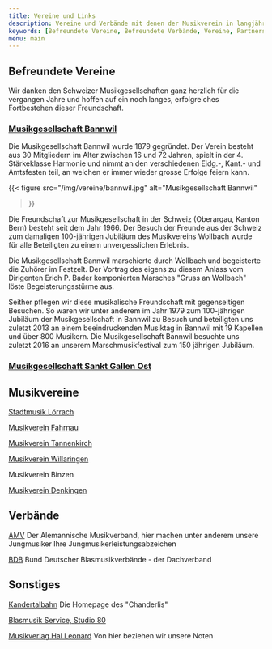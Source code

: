 ```yaml
---
title: Vereine und Links
description: Vereine und Verbände mit denen der Musikverein in langjähriger freundschaftlicher Verbindung steht und eine gute Zusammenarbeit pflegt.
keywords: [Befreundete Vereine, Befreundete Verbände, Vereine, Partnerschaften, Freundschaften, Verbindungen]
menu: main
---
```


## Befreundete Vereine
Wir danken den Schweizer Musikgesellschaften ganz herzlich für die
vergangen Jahre und hoffen auf ein noch langes, erfolgreiches Fortbestehen
dieser Freundschaft.

### <a class="mvw-verein" href="https://www.mgbannwil.ch/" rel="noopener" target="_blank">Musikgesellschaft Bannwil</a>

Die Musikgesellschaft Bannwil wurde 1879 gegründet. Der Verein besteht aus
30 Mitgliedern im Alter zwischen 16 und 72 Jahren, spielt in der 4.
Stärkeklasse Harmonie und nimmt an den verschiedenen Eidg.-, Kant.- und Amtsfesten teil,
an welchen er immer wieder grosse Erfolge feiern kann.

{{< figure src="/img/vereine/bannwil.jpg"
           alt="Musikgesellschaft Bannwil"
>}}

Die Freundschaft zur Musikgesellschaft in der Schweiz (Oberargau, Kanton
Bern) besteht seit dem Jahr 1966. Der Besuch der Freunde aus der Schweiz
zum damaligen 100-jährigen Jubiläum des Musikvereins Wollbach wurde für
alle Beteiligten zu einem unvergesslichen Erlebnis.

Die Musikgesellschaft Bannwil marschierte durch Wollbach und begeisterte
die Zuhörer im Festzelt. Der Vortrag des eigens zu diesem Anlass vom
Dirigenten Erich P. Bader komponierten Marsches "Gruss an Wollbach" löste
Begeisterungsstürme aus.

Seither pflegen wir diese musikalische Freundschaft mit gegenseitigen
Besuchen. So waren wir unter anderem im Jahr 1979 zum 100-jährigen Jubiläum
der Musikgesellschaft in Bannwil zu Besuch und beteiligten uns zuletzt 2013
an einem beeindruckenden Musiktag in Bannwil mit 19 Kapellen und über 800
Musikern. Die Musikgesellschaft Bannwil besuchte uns zuletzt 2016 an unserem
Marschmusikfestival zum 150 jährigen Jubiläum.

### <a class="mvw-verein" href="https://www.ostmusik.ch/" rel="noopener" target="_blank">Musikgesellschaft Sankt Gallen Ost</a>

<!-- todo : Text -->

## Musikvereine
<a class="mvw-verein" href="https://www.stadtmusik-loerrach.de/" rel="noopener" target="_blank">Stadtmusik Lörrach</a>

<a class="mvw-verein" href="https://www.mv-fahrnau.de/" rel="noopener" target="_blank">Musikverein Fahrnau</a>

<a class="mvw-verein" href="https://www.mvtannenkirch.de/" rel="noopener" target="_blank">Musikverein Tannenkirch</a>

<a class="mvw-verein" href="https://www.mv-willaringen.de/" rel="noopener" target="_blank">Musikverein Willaringen</a>

Musikverein Binzen

<a class="mvw-verein" href="https://www.musikverein-denkingen.de/" rel="noopener" target="_blank">Musikverein Denkingen</a>

## Verbände
<a class="mvw-verein" href="https://www.musik-verband.de/" rel="noopener" target="_blank">AMV</a>
Der Alemannische Musikverband, hier machen unter anderem unsere Jungmusiker Ihre Jungmusikerleistungsabzeichen

<a class="mvw-verein" href="https://www.blasmusikverbaende.de/" rel="noopener" target="_blank">BDB</a>
Bund Deutscher Blasmusikverbände - der Dachverband

## Sonstiges
<a class="mvw-verein" href="https://www.kandertalbahn.de/" rel="noopener" target="_blank">Kandertalbahn</a>
Die Homepage des "Chanderlis"

<a class="mvw-verein" href="https://www.blasmusik-service.de/" rel="noopener" target="_blank">Blasmusik Service, Studio 80</a>

<a class="mvw-verein" href="https://www.halleonard.com/" rel="noopener" target="_blank">Musikverlag Hal Leonard</a>
Von hier beziehen wir unsere Noten
